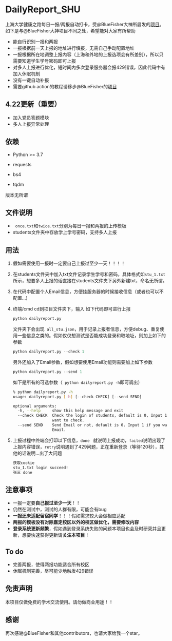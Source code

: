 # DailyReport_SHU

上海大学健康之路每日一报/两报自动打卡，受@BlueFisher大神所启发的[项目](https://github.com/BlueFisher/SHU-selfreport)。如下是与@BlueFisher大神项目不同之处，希望能对大家有所帮助

* 能自行识别一报和两报
* 一报根据前一天上报的地址进行填报，无需自己手动配置地址 
* 一报根据所在地调整上报内容（上海和外地的上报选项会有所差别），所以只需要知道学生学号密码即可上报
* 对多人上报进行优化，短时间内多次登录服务器会报429错误，因此代码中有加入休眠机制
* 没有一键自动补报
* 需要github action的教程请移步@BlueFisher的[项目](https://github.com/BlueFisher/SHU-selfreport)



## 4.22更新（重要）

* 加入党员答题模块
* 多人上报异常处理

## 依赖

* Python >= 3.7

* requests
* bs4
* tqdm

版本无所谓



## 文件说明

- ` once.txt`和`twice.txt`分别为每日一报和两报的上传模板
- students文件夹中存放学上学号密码，支持多人上报



## 用法


1. 假如需要使用一报时一定要自己上报过至少一天！！！！

2. 在students文件夹中加入txt文件记录学生学号和密码，具体格式如`stu_1.txt`所示，想要多人上报的话直接在students文件夹下另外新建txt，命名无所谓。

3. 在代码中配置个人Email信息，方便挂服务器的时候接收信息（或者也可以不配置...)

4. 终端/cmd cd到项目文件夹下，输入 如下代码即可进行上报

    ```python
    python dailyreport.py 
    ```

    文件夹下会出现` all_stu.json`，用于记录上报者信息，方便debug、重复使用一些信息之类的。假如仅仅想测试是否能成功登录和取地址，则加上如下的参数

    ```python
    python dailyreport.py --check 1
    ```

    另外还加入了Email参数，假如想要使用Email功能则需要加上如下参数

    ```python
    python dailyreport.py --send 1
    ```

    如下是所有的可选参数（` python dailyreport.py -h`即可调出）

    ```bash
    % python dailyreport.py -h           
    usage: dailyreport.py [-h] [--check CHECK] [--send SEND]
    
    optional arguments:
      -h, --help     show this help message and exit
      --check CHECK  Check the login of students, default is 0, Input 1 if you
                     want to check.
      --send SEND    Send Email or not, default is 0. Input 1 if you want to send
                     Email.
    ```

    

6. 上报过程中终端会打印以下信息，`done ` 就说明上报成功，`failed`说明出现了上报内容错误，`retry`说明遇到了429问题，正在重新登录（等待120秒），其他的话说明...出了大问题

    ``` bash
    获取cookie
    stu_1.txt login succeed!
    张三 done
    ```



## 注意事项

* 一报一定要**自己报过至少一天**！！ 
* 仍然在测试中，测试的人群有限，可能会有bug
* **一报还未适配留宿同学**！！！假如需求较大会做相应适配
* **两报的模板没有对除嘉定校区以外的校区做优化，需要修改内容**
* **登录系统更新频繁**，假如遇到登录系统失败的问题本项目也会及时研究并且更新，想要快速获得更新请**关注本项目**！



## To do

* 完善两报，使得两报功能适合所有校区
* 休眠机制完善，尽可能少地触发429错误



## 免责声明

本项目仅做免费的学术交流使用。请勿做商业用途！！



## 感谢

再次感谢@BlueFisher和其他contributors，也请大家给我一个star。



